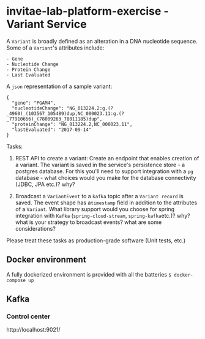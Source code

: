 # invitae-lab-platform-exercise - Variant Service
A `Variant` is broadly defined as an alteration in a DNA nucleotide sequence. Some of a `Variant`'s attributes include:
```shell
- Gene	
- Nucleotide Change	
- Protein Change	
- Last Evaluated

```
A `json` representation of a sample variant:
```shell
{
  "gene": "PGAM4",
  "nucleotideChange": "NG_013224.2:g.(?_4960)_(103567_105489)dup,NC_000023.11:g.(?_77910656)_(78009263_78011185)dup",
  "proteinChange": "NG_013224.2,NC_000023.11",
  "lastEvaluated": "2017-09-14"
}
```

Tasks:
1. REST API to create a variant: Create an endpoint that enables creation of a variant. The variant is saved in the 
   service's persistence store - a postgres database. For this you'll need to support integration with a `pg` database - 
   what choices would you make for the database connectivity (JDBC, JPA etc.)? why?
   
2. Broadcast a `VariantEvent` to a `kafka` topic after a `Variant record` is saved. The event shape has a`timestamp` field in 
   addition to the attributes of a `Variant`. What library support would you choose for spring integration with 
   `Kafka` (`spring-cloud-stream`, `spring-kafka`etc.)? why? what is your strategy to broadcast events? what are some considerations?

Please treat these tasks as production-grade software (Unit tests, etc.)    

## Docker environment 
A fully dockerized environment is provided with all the batteries
`$ docker-compose up`

## Kafka
### Control center
http://localhost:9021/ 